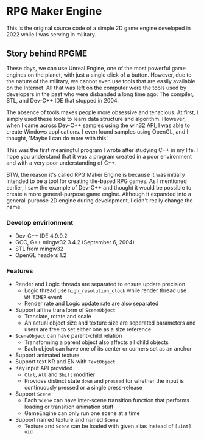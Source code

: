 
# RPG Maker Engine
This is the original source code of a simple 2D game engine developed in 2022 while I was serving in military.

## Story behind RPGME
These days, we can use Unreal Engine, one of the most powerful game engines on the planet, with just a single click of a button. However, due to the nature of the military, we cannot even use tools that are easily available on the Internet. All that was left on the computer were the tools used by developers in the past who were disbanded a long time ago: The compiler, STL, and Dev-C++ IDE that stopped in 2004.

The absence of tools makes people more obsessive and tenacious. At first, I simply used these tools to learn data structure and algorithm. However, when I came across Dev-C++ samples using the win32 API, I was able to create Windows applications. I even found samples using OpenGL, and I thought, 'Maybe I can do more with this.'

This was the first meaningful program I wrote after studying C++ in my life. I hope you understand that it was a program created in a poor environment and with a very poor understanding of C++.

BTW, the reason it's called RPG Maker Engine is because it was initially intended to be a tool for creating tile-based RPG games. As I mentioned earlier, I saw the example of Dev-C++ and thought it would be possible to create a more general-purpose game engine. Although it expanded into a general-purpose 2D engine during development, I didn't really change the name.


### Develop envirionment
- Dev-C++ IDE 4.9.9.2
- GCC, G++ mingw32 3.4.2 (September 6, 2004)
- STL from mingw32
- OpenGL headers 1.2

### Features
- Render and Logic threads are separated to ensure update precision
	- Logic thread use `high_resolution_clock` while render thread use  `WM_TIMER` event
	- Render rate and Logic update rate are also separated
- Support affine transform of `SceneObject`
	- Translate, rotate and scale
	- An actual object size and texture size are seperated parameters and users are free to set either one as a size reference
- `SceneObject` can have parent-child relation
	- Transforming a parent object also affects all child objects
	- Each object can have one of its center or corners set as an anchor
- Support animated texture
- Support text KR and EN with `TextObject` 
- Key input API provided
	- `Ctrl`, `Alt` and `Shift` modifier
	- Provides distinct state `down` and `pressed` for whether the input is continuously pressed or a single press-release
- Support `Scene`
	- Each `Scene` can have inter-scene transition function that performs loading or transition animation stuff
	- GameEngine can only run one scene at a time
- Support named texture and named `Scene`
	- Texture and `Scene` can be loaded with given alias instead of `[uint] uid`
